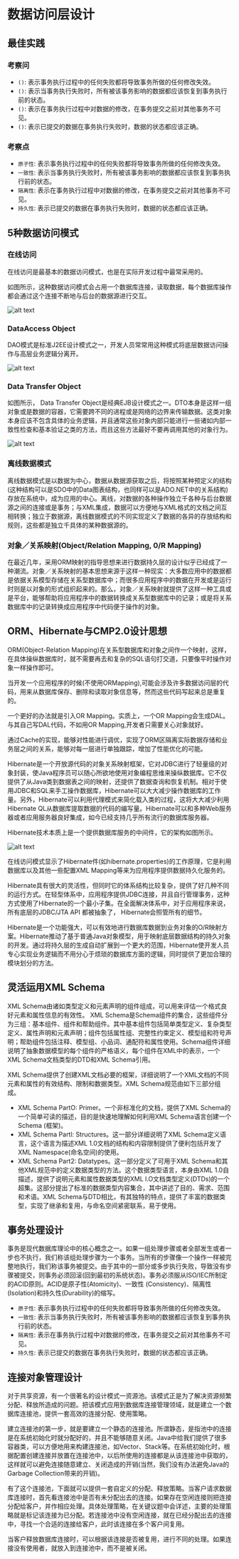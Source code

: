 # 数据访问层设计


## 最佳实践
### 考察问

- `()`: 表示事务执行过程中的任何失败都将导致事务所做的任何修改失效。
- `()`: 表示当事务执行失败时，所有被该事务影响的数据都应该恢复到事务执行前的状态。
- `()`: 表示在事务执行过程中对数据的修改，在事务提交之前对其他事务不可见。
- `()`: 表示已提交的数据在事务执行失败时，数据的状态都应该正确。

### 考察点

- `原子性`: 表示事务执行过程中的任何失败都将导致事务所做的任何修改失效。
- `一致性`: 表示当事务执行失败时，所有被该事务影响的数据都应该恢复到事务执行前的状态。
- `隔离性`: 表示在事务执行过程中对数据的修改，在事务提交之前对其他事务不可见。
- `持久性`: 表示已提交的数据在事务执行失败时，数据的状态都应该正确。


## 5种数据访问模式

### 在线访问

在线访问是最基本的数据访问模式，也是在实际开发过程中最常采用的。

如图所示，这种数据访问模式会占用一个数据库连接，读取数据，每个数据库操作都会通过这个连接不断地与后台的数据源进行交互。

![alt text](4数据访问层设计/在线访问模式.png)

### DataAccess Object

DAO模式是标准J2EE设计模式之一，开发人员常常用这种模式将底层数据访问操作与高层业务逻辑分离开。

![alt text](4数据访问层设计/DAO模式.png)

### Data Transfer Object

如图所示， Data Transfer Object是经典EJB设计模式之一。DTO本身是这样一组对象或是数据的容器，它需要跨不同的进程或是网络的边界来传输数据。这类对象本身应该不包含具体的业务逻辑，并且通常这些对象内部只能进行一些诸如内部一致性检查和基本验证之类的方法，而且这些方法最好不要再调用其他的对象行为。

![alt text](4数据访问层设计/DTO模式.png)

### 离线数据模式

离线数据模式是以数据为中心，数据从数据源获取之后，将按照某种预定义的结构(这种结构可以是SDO中的Data图表结构，也同样可以是ADO.NET中的关系结构)存放在系统中，成为应用的中心。离线，对数据的各种操作独立千各种与后台数据源之间的连接或是事务；与XML集成，数据可以方便地与XML格式的文档之间互相转换；独立于数据源，离线数据模式的不同实现定义了数据的各异的存放结构和规则，这些都是独立千具体的某种数据源的。

### 对象／关系映射(Object/Relation Mapping,  0/R Mapping)

在最近几年，采用ORM映射的指导思想来进行数据持久层的设计似乎已经成了一种潮流。对象／关系映射的基本思想来源于这样一种现实：大多数应用中的数据都是依据关系模型存储在关系型数据库中；而很多应用程序中的数据在开发或是运行时则是以对象的形式组织起来的。那么，对象／关系映射就提供了这样一种工具或是平台，能够帮助将应用程序中的数据转换成关系型数据库中的记录；或是将关系数据库中的记录转换成应用程序中代码便于操作的对象。

## ORM、Hibernate与CMP2.0设计思想

ORM(Object-Relation Mapping)在关系型数据库和对象之间作一个映射，这样，在具体操纵数据库时，就不需要再去和复杂的SQL语句打交道，只要像平时操作对象一样操作即可。

当开发一个应用程序的时候(不使用ORMapping),可能会涉及许多数据访问层的代码，用来从数据库保存、删除和读取对象信息等，然而这些代码写起来总是重复的。

一个更好的办法就是引入OR Mapping。实质上，一个OR Mapping会生成DAL。与其自己写DAL代码，不如用OR Mapping,开发者只需要关心对象就好。

通过Cache的实现，能够对性能进行调优，实现了ORM区隔离实际数据存储和业务层之间的关系，能够对每一层进行单独跟踪，增加了性能优化的可能。

Hibernate是一个开放源代码的对象关系映射框架，它对JDBC进行了轻量级的对象封装，使Java程序员可以随心所欲地使用对象编程思维来操纵数据库。它不仅提供了从Java类到数据表之间的映射，还提供了数据查询和恢复机制。相对于使用JDBC和SQL来手工操作数据库，Hibernate可以大大减少操作数据库的工作量。另外，Hibernate可以利用代理模式来简化载入类的过程，这将大大减少利用Hibernate QL从数据库提取数据的代码的编写量。Hibernate可以和多种Web服务器或者应用服务器良好集成，如今已经支持几乎所有流行的数据库服务器。

Hibernate技术本质上是一个提供数据库服务的中间件，它的架构如图所示。

![alt text](4数据访问层设计/Hibernate架构图.png)

在线访问模式显示了Hibernate件(如hibernate.properties)的工作原理，它是利用数据库以及其他一些配置XML Mapping等来为应用程序提供数据持久化服务的。

Hibernate具有很大的灵活性，但同时它的体系结构比较复杂，提供了好几种不同的运行方式。在轻型体系中，应用程序提供JDBC连接，并且自行管理事务，这种方式使用了Hibernate的一个最小子集。在全面解决体系中，对于应用程序来说，所有底层的JDBC/JTA API 都被抽象了， Hibernate会照管所有的细节。

Hibernate是一个功能强大，可以有效地进行数据库数据到业务对象的O/R映射方案。Hibernate推动了基于普通Java对象模型，用于映射底层数据结构的持久对象的开发。通过将持久层的生成自动扩展到一个更大的范围，Hibernate使开发人员专心实现业务逻辑而不用分心于烦琐的数据库方面的逻辑，同时提供了更加合理的模块划分的方法。

## 灵活运用XML Schema

XML Schema由诸如类型定义和元素声明的组件组成，可以用来评估一个格式良好元素和属性信息的有效性。 XML Schema是Schema组件的集合，这些组件分为三组：基本组件、组件和帮助组件。其中基本组件包括简单类型定义、复杂类型定义、属性声明和元素声明；组件包括属性组、完整性约束定义、模型组和符号声明；帮助组件包括注释、模型组、小品词、通配符和属性使用。Schema组件详细说明了抽象数据模型的每个组件的严格语义，每个组件在XML中的表示，一个XML Schema文档类型的DTD和XML Schema引用。

XML Schema提供了创建XML文档必要的框架，详细说明了一个XML文档的不同元素和属性的有效结构、限制和数据类型。XML Schema规范由如下三部分组成。

- XML Schema PartO: Primer。一个非标准化的文档，提供了XML Schema的一个简单可读的描述，目的是快速地理解如何利用XML Schema语言创建一个Schema (框架)。
- XML Schema Partl: Structures。这一部分详细说明了XML Schema定义语言，这个语言为描述XML 1.0文档的结构和内容限制提供了便利包括开发了XML Namespace(命名空间)的使用。
- XML Schema Part2: Datatypes。这一部分定义了可用于XML Schema和其他XML规范中的定义数据类型的方法。这个数据类型语言，本身由XML 1.0自描述，提供了说明元素和属性数据类型的XML l.O文档类型定义(DTDs)的一个超集。这部分提出了标准的数据类型内容集合，其中讲述了目的、需求、范围和术语。XML Schema与DTD相比，有其独特的特点，提供了丰富的数据类型，实现了继承和复用，与命名空间紧密联系，易于使用。

## 事务处理设计

事务是现代数据库理论中的核心概念之一。如果一组处理步骤或者全部发生或者一步也不执行，我们称该组处理步骤为一个事务。当所有的步骤像一个操作一样被完整地执行，我们称该事务被提交。由于其中的一部分或多步执行失败，导致没有步骤被提交，则事务必须回滚(回到最初的系统状态)。事务必须服从ISO/IEC所制定的ACID原则。ACID是原子性(Atomicity)、一致性 (Consistency)、隔离性(Isolation)和持久性(Durability)的缩写。

- `原子性`: 表示事务执行过程中的任何失败都将导致事务所做的任何修改失效。
- `一致性`: 表示当事务执行失败时，所有被该事务影响的数据都应该恢复到事务执行前的状态。
- `隔离性`: 表示在事务执行过程中对数据的修改，在事务提交之前对其他事务不可见。
- `持久性`: 表示已提交的数据在事务执行失败时，数据的状态都应该正确。

## 连接对象管理设计

对于共享资源，有一个很著名的设计模式一资源池。该模式正是为了解决资源频繁分配、释放所造成的问题。把该模式应用到数据库连接管理领域，就是建立一个数据库连接池，提供一套高效的连接分配、使用策略。

建立连接池的第一步，就是要建立一个静态的连接池。所谓静态，是指池中的连接是在系统初始化时就分配好的，并且不能够随意关闭。Java中给我们提供了很多容器类，可以方便地用来构建连接池，如Vector、Stack等。在系统初始化时，根据配置创建连接并放置在连接池中，以后所使用的连接都是从该连接池中获取的，这样就可以避免连接随意建立、关闭造成的开销(当然，我们没有办法避免Java的Garbage Collection带来的开销)。

有了这个连接池，下面就可以提供一套自定义的分配、释放策略。当客户请求数据库连接时，首先看连接池中是否有未分配出去的连接。如果存在空闲连接则把连接分配给客户，并作相应处理。具体处理策略，在关键议题中会详述，主要的处理策略就是标记该连接为已分配。若连接池中没有空闲连接，就在已经分配出去的连接中，寻找一个合适的连接给客户，此时该连接在多个客户间复用。

当客户释放数据库连接时，可以根据该连接是否被复用，进行不同的处理。如果连接没有使用者，就放入到连接池中，而不是被关闭。
